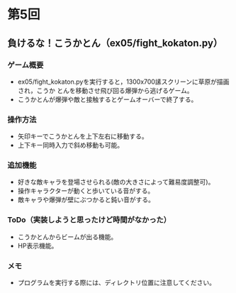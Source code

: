 # 第5回
## 負けるな！こうかとん（ex05/fight_kokaton.py）
### ゲーム概要
- ex05/fight_kokaton.pyを実行すると，1300x700䛾スクリーンに草原が描画され，こうか
とんを移動させ飛び回る爆弾から逃げるゲーム。
- こうかとんが爆弾や敵と接触するとゲームオーバーで終了する。
### 操作方法
- 矢印キーでこうかとんを上下左右に移動する。
- 上下キー同時入力で斜め移動も可能。
### 追加機能
- 好きな敵キャラを登場させられる(敵の大きさによって難易度調整可)。
- 操作キャラクターが動くと歩いている音がする。
- 敵キャラや爆弾が壁にぶつかると鈍い音がする。
### ToDo（実装しようと思ったけど時間がなかった）
- こうかとんからビームが出る機能。
- HP表示機能。
### メモ
- プログラムを実行する際には、ディレクトリ位置に注意してください。